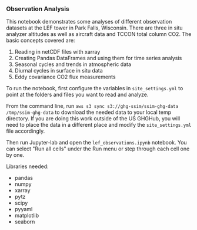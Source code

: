 ### Observation Analysis

This notebook demonstrates some analyses of different observation datasets at the LEF tower in Park Falls, Wisconsin. There are three in situ analyzer altitudes as well as aircraft data and TCCON total column CO2. The basic concepts covered are:
1. Reading in netCDF files with xarray
2. Creating Pandas DataFrames and using them for time series analysis
3. Seasonal cycles and trends in atmospheric data
4. Diurnal cycles in surface in situ data
5. Eddy covariance CO2 flux measurements

To run the notebook, first configure the variables in `site_settings.yml` to point at the folders and files you want to read and analyze. 

From the command line, run `aws s3 sync s3://ghg-ssim/ssim-ghg-data /tmp/ssim-ghg-data` to download the needed data to your local temp directory. If you are doing this work outside of the US GHGHub, you will need to place the data in a different place and modify the `site_settings.yml` file accordingly.

Then run Jupyter-lab and open the `lef_observations.ipynb` notebook. You can select "Run all cells" under the Run menu or step through each cell one by one. 

Libraries needed:
- pandas
- numpy
- xarray
- pytz
- scipy
- pyyaml
- matplotlib
- seaborn
